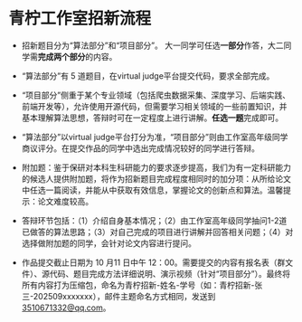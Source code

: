 # 青柠工作室招新流程

- 招新题目分为“算法部分”和“项目部分”。 大一同学可任选**一部分**作答，大二同学需**完成两个部分**的内容。

- “算法部分”有 5 道题目，在virtual judge平台提交代码，要求全部完成。

- “项目部分”侧重于某个专业领域（包括爬虫数据采集、深度学习、后端实践、前端开发等），允许使用开源代码，但需要学习相关领域的一些前置知识，并基本理解算法思想，答辩时可在一定程度上进行讲解。**任选一题**完成即可。 

- “算法部分”以virtual judge平台打分为准，“项目部分”则由工作室高年级同学商议评分。在提交作品的同学中选出完成情况较好的同学进行答辩。

- 附加题：鉴于保研对本科生科研能力的要求逐步提高，我们为有一定科研能力的候选人提供附加题，将作为招新题目完成程度相同时的加分项：从所给论文中任选一篇阅读，并能从中获取有效信息，掌握论文的创新点和算法。温馨提示：论文难度较高。

- 答辩环节包括：（1）介绍自身基本情况；（2）由工作室高年级同学抽问1-2道已做答的算法思路；（3）对自己完成的项目进行讲解并回答相关问题；（4）对选择做附加题的同学，会针对论文内容进行提问。

- 作品提交截止日期为 10 月11 日中午 12：00。需要提交的内容有报名表（群文件）、源代码、题目完成方法详细说明、演示视频（针对“项目部分”）。最终将所有内容打为压缩包，命名为青柠招新-姓名-学号（如：青柠招新-张三-202509xxxxxxx），邮件主题命名方式相同，发送到 [3510671332@qq.com](mailto:1226572618@qq.com)。